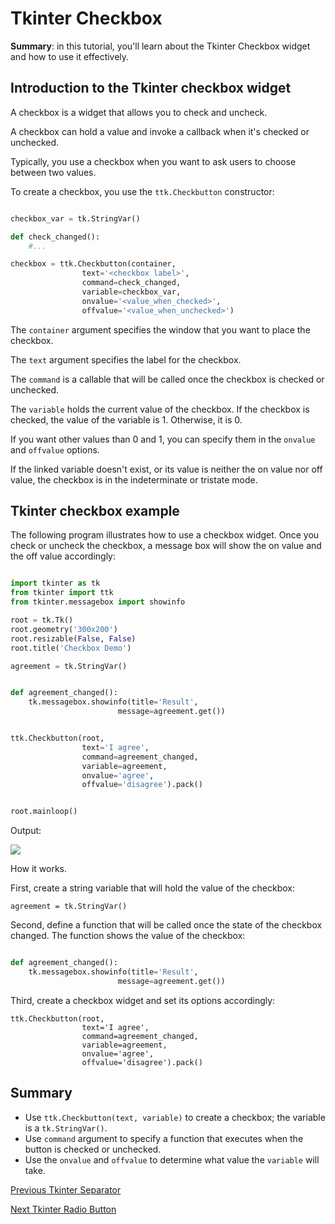 
Tkinter Checkbox
================

**Summary**: in this tutorial, you'll learn about the Tkinter Checkbox widget and how to use it effectively.

Introduction to the Tkinter checkbox widget
-------------------------------------------

A checkbox is a widget that allows you to check and uncheck.

A checkbox can hold a value and invoke a callback when it's checked or unchecked.

Typically, you use a checkbox when you want to ask users to choose between two values.

To create a checkbox, you use the `ttk.Checkbutton` constructor:

```python     

checkbox_var = tk.StringVar()

def check_changed():
    #...

checkbox = ttk.Checkbutton(container,
                text='<checkbox label>',
                command=check_changed,
                variable=checkbox_var,
                onvalue='<value_when_checked>',
                offvalue='<value_when_unchecked>')
```

The `container` argument specifies the window that you want to place the checkbox.

The `text` argument specifies the label for the checkbox.

The `command` is a callable that will be called once the checkbox is checked or unchecked.

The `variable` holds the current value of the checkbox. If the checkbox is checked, the value of the variable is 1. Otherwise, it is 0.

If you want other values than 0 and 1, you can specify them in the
`onvalue` and `offvalue` options.

If the linked variable doesn't exist, or its value is neither the on value nor off value, the checkbox is in the indeterminate or tristate mode.

Tkinter checkbox example
------------------------

The following program illustrates how to use a checkbox widget. Once you check or uncheck the checkbox, a message box will show the on value and the off value accordingly:

```python

import tkinter as tk
from tkinter import ttk
from tkinter.messagebox import showinfo

root = tk.Tk()
root.geometry('300x200')
root.resizable(False, False)
root.title('Checkbox Demo')

agreement = tk.StringVar()


def agreement_changed():
    tk.messagebox.showinfo(title='Result',
                        message=agreement.get())


ttk.Checkbutton(root,
                text='I agree',
                command=agreement_changed,
                variable=agreement,
                onvalue='agree',
                offvalue='disagree').pack()


root.mainloop()
```

Output:


![](Tkinter-Checkbox.png)

How it works.

First, create a string variable that will hold the value of the checkbox:

```     
agreement = tk.StringVar()
```

Second, define a function that will be called once the state of the checkbox changed. The function shows the value of the checkbox:

```python    

def agreement_changed():
    tk.messagebox.showinfo(title='Result',
                        message=agreement.get())
```

Third, create a checkbox widget and set its options accordingly:

```     
ttk.Checkbutton(root,
                text='I agree',
                command=agreement_changed,
                variable=agreement,
                onvalue='agree',
                offvalue='disagree').pack()
```

Summary
-------

- Use `ttk.Checkbutton(text, variable)` to create a checkbox; the variable is a `tk.StringVar()`.
- Use `command` argument to specify a function that executes when the button is checked or unchecked.
- Use the `onvalue` and `offvalue` to determine what value the `variable` will take.

[Previous Tkinter Separator](https://www.pythontutorial.net/tkinter/tkinter-separator/ "Tkinter Separator")

[Next Tkinter Radio Button](https://www.pythontutorial.net/tkinter/tkinter-radio-button/ "Tkinter Radio Button")
